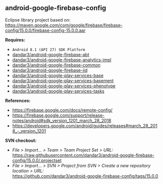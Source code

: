 ## android-google-firebase-config

Eclipse library project based on:<br/>
https://maven.google.com/com/google/firebase/firebase-config/15.0.0/firebase-config-15.0.0.aar

**Requires:**
- `Android 8.1 (API 27) SDK Platform`
- [dandar3/android-google-firebase-abt](https://github.com/dandar3/android-google-firebase-abt/tree/15.0.0)
- [dandar3/android-google-firebase-analytics-impl](https://github.com/dandar3/android-google-firebase-analytics-impl/tree/15.0.0)
- [dandar3/android-google-firebase-common](https://github.com/dandar3/android-google-firebase-common/tree/15.0.0)
- [dandar3/android-google-firebase-iid](https://github.com/dandar3/android-google-firebase-iid/tree/15.0.0)
- [dandar3/android-google-play-services-base](https://github.com/dandar3/android-google-play-services-base/tree/15.0.0)
- [dandar3/android-google-play-services-basement](https://github.com/dandar3/android-google-play-services-basement/tree/15.0.0)
- [dandar3/android-google-play-services-phenotype](https://github.com/dandar3/android-google-play-services-phenotype/tree/15.0.0)
- [dandar3/android-google-play-services-tasks](https://github.com/dandar3/android-google-play-services-tasks/tree/15.0.0)

**References:**
- https://firebase.google.com/docs/remote-config/
- https://firebase.google.com/support/release-notes/android#sdk_version_1201_march_28_2018
- https://developers.google.com/android/guides/releases#march_28_2018_-_version_1201

**SVN checkout:**
- _File > Import... > Team > Team Project Set > URL:_<br/>
  https://raw.githubusercontent.com/dandar3/android-google-firebase-config/15.0.0/.projectset
- _File > Import... > SVN > Project from SVN > Create a new repository location > URL:_<br/> 
  https://github.com/dandar3/android-google-firebase-config/tags/15.0.0
